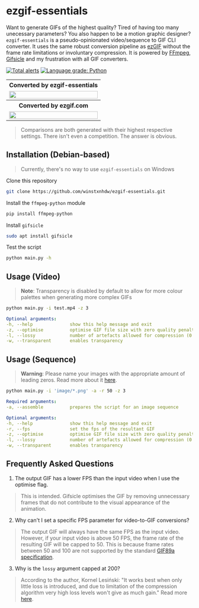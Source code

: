 # ezgif-essentials

Want to generate GIFs of the highest quality? Tired of having too many unecessary parameters? You also happen to be a motion graphic designer? `ezgif-essentials` is a pseudo-opinionated video/sequence to GIF CLI converter. It uses the same robust conversion pipeline as [ezGIF](https://ezgif.com/) without the frame rate limitations or involuntary compression. It is powered by [FFmpeg](https://github.com/kkroening/ffmpeg-python), [Gifsicle](https://github.com/kohler/gifsicle) and my frustration with all GIF converters.

[![Total alerts](https://img.shields.io/lgtm/alerts/g/winstxnhdw/ezgif-essentials.svg?logo=lgtm&logoWidth=18)](https://lgtm.com/projects/g/winstxnhdw/ezgif-essentials/alerts/)
[![Language grade: Python](https://img.shields.io/lgtm/grade/python/g/winstxnhdw/ezgif-essentials.svg?logo=lgtm&logoWidth=18)](https://lgtm.com/projects/g/winstxnhdw/ezgif-essentials/context:python)

<table width="100%">
  <tr>
    <th>Converted by ezgif-essentials</th>
  </tr>
  <tr>
    <td width="100%">
      <img src="resources/converted-by-ezgif-essentials.gif" width="100%"/>
    </td>
  </tr>
  <tr>
    <th>Converted by ezgif.com</th>
  </tr>
  <tr>
    <td width="100%">
      <img src="resources/converted-by-ezgif.com.gif" width="100%"/>
    </td>
  </tr>
</table>

> Comparisons are both generated with their highest respective settings. There isn't even a competition. The answer is obvious.

## Installation (Debian-based)

> Currently, there's no way to use `ezgif-essentials` on Windows

Clone this repository

```bash
git clone https://github.com/winstxnhdw/ezgif-essentials.git
```

Install the `ffmpeg-python` module

```bash
pip install ffmpeg-python 
```

Install `gifsicle`

```bash
sudo apt install gifsicle
```

Test the script

```bash
python main.py -h
```

## Usage (Video)

>**Note**: Transparency is disabled by default to allow for more colour palettes when generating more complex GIFs

```bash
python main.py -i test.mp4 -z 3
```

```yaml
Optional arguments:
-h, --help              show this help message and exit
-z, --optimise          optimise GIF file size with zero quality penalty (1 - 3)
-l, --lossy             number of artefacts allowed for compression (0 - 200)
-w, --transparent       enables transparency
```

## Usage (Sequence)

>**Warning**: Please name your images with the appropriate amount of leading zeros. Read more about it [here](https://unix.stackexchange.com/questions/77016/ffmpeg-pattern-type-glob-not-loading-files-in-correct-order).

```bash
python main.py -i 'image/*.png' -a -r 50 -z 3
```

```yaml
Required arguments:
-a, --assemble          prepares the script for an image sequence

Optional arguments:
-h, --help              show this help message and exit
-r, --fps               set the fps of the resultant GIF
-z, --optimise          optimise GIF file size with zero quality penalty (1 - 3)
-l, --lossy             number of artefacts allowed for compression (0 - 200)
-w, --transparent       enables transparency
```

## Frequently Asked Questions

1. The output GIF has a lower FPS than the input video when I use the optimise flag.

> This is intended. Gifsicle optimises the GIF by removing unnecessary frames that do not contribute to the visual appearance of the animation.

2. Why can't I set a specific FPS parameter for video-to-GIF conversions?

> The output GIF will always have the same FPS as the input video. However, if your input video is above 50 FPS, the frame rate of the resulting GIF will be capped to 50. This is because frame rates between 50 and 100 are not supported by the standard [GIF89a specification](https://www.w3.org/Graphics/GIF/spec-gif89a.txt).

3. Why is the `lossy` argument capped at 200?

> According to the author, Kornel Lesiński: "It works best when only little loss is introduced, and due to limitation of the compression algorithm very high loss levels won't give as much gain." Read more [here](https://kornel.ski/lossygif).
